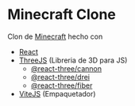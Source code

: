 # Minecraft Clone
Clon de [Minecraft](https://minecraft.net/) hecho con

- [React](https://reactjs.org/) 
- [ThreeJS](https://threejs.org/) (Libreria de 3D para JS)
  - [@react-three/cannon](https://cannon.pmnd.rs/) 
  - [@react-three/drei](https://drei.pmnd.rs/)
  - [@react-three/fiber](https://docs.pmnd.rs/react-three-fiber/)
- [ViteJS](https://vitejs.dev) (Empaquetador)


